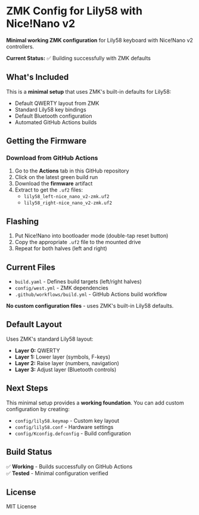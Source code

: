 # ZMK Config for Lily58 with Nice!Nano v2

**Minimal working ZMK configuration** for Lily58 keyboard with Nice!Nano v2 controllers.

**Current Status:** ✅ Building successfully with ZMK defaults

## What's Included

This is a **minimal setup** that uses ZMK's built-in defaults for Lily58:
- Default QWERTY layout from ZMK
- Standard Lily58 key bindings 
- Default Bluetooth configuration
- Automated GitHub Actions builds

## Getting the Firmware

### Download from GitHub Actions

1. Go to the **Actions** tab in this GitHub repository
2. Click on the latest green build run
3. Download the **firmware** artifact
4. Extract to get the `.uf2` files:
   - `lily58_left-nice_nano_v2-zmk.uf2`
   - `lily58_right-nice_nano_v2-zmk.uf2`

## Flashing

1. Put Nice!Nano into bootloader mode (double-tap reset button)
2. Copy the appropriate `.uf2` file to the mounted drive
3. Repeat for both halves (left and right)

## Current Files

- `build.yaml` - Defines build targets (left/right halves)
- `config/west.yml` - ZMK dependencies
- `.github/workflows/build.yml` - GitHub Actions build workflow

**No custom configuration files** - uses ZMK's built-in Lily58 defaults.

## Default Layout

Uses ZMK's standard Lily58 layout:
- **Layer 0:** QWERTY
- **Layer 1:** Lower layer (symbols, F-keys)  
- **Layer 2:** Raise layer (numbers, navigation)
- **Layer 3:** Adjust layer (Bluetooth controls)

## Next Steps

This minimal setup provides a **working foundation**. You can add custom configuration by creating:
- `config/lily58.keymap` - Custom key layout
- `config/lily58.conf` - Hardware settings
- `config/Kconfig.defconfig` - Build configuration

## Build Status

✅ **Working** - Builds successfully on GitHub Actions  
✅ **Tested** - Minimal configuration verified

## License

MIT License